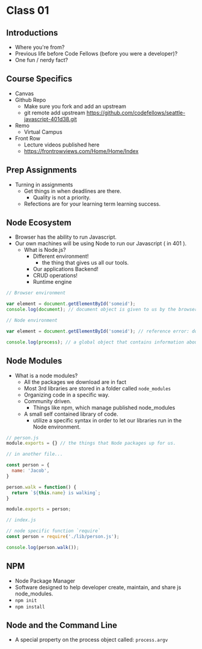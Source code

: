 # Class 01

## Introductions

- Where you're from?
- Previous life before Code Fellows (before you were a developer)?
- One fun / nerdy fact?

## Course Specifics

- Canvas
- Github Repo
  - Make sure you fork and add an upstream
  - git remote add upstream https://github.com/codefellows/seattle-javascript-401d38.git
- Remo
  - Virtual Campus
- Front Row
  - Lecture videos published here
  - https://frontrowviews.com/Home/Home/Index

## Prep Assignments

- Turning in assignments
  - Get things in when deadlines are there.
    - Quality is not a priority.
  - Refections are for your learning term learning success.

## Node Ecosystem

- Browser has the ability to run Javascript.
- Our own machines will be using Node to run our Javascript ( in 401 ).
  - What is Node.js?
    - Different environment!
      - the thing that gives us all our tools.
    - Our applications Backend!
    - CRUD operations!
    - Runtime engine

```js
// Browser environment

var element = document.getElementById('someid');
console.log(document); // document object is given to us by the browser ( the environment for our code )

// Node environment

var element = document.getElementById('someid'); // reference error: document is undefined

console.log(process); // a global object that contains information about node specific

```

## Node Modules

- What is a node modules?
  - All the packages we download are in fact
  - Most 3rd libraries are stored in a folder called `node_modules`
  - Organizing code in a specific way.
  - Community driven.
    - Things like npm, which manage published node_modules
  - A small self contained library of code.
    - utilize a specific syntax in order to let our libraries run in the Node environment.

```js
// person.js
module.exports = {} // the things that Node packages up for us.

// in another file...

const person = {
  name: 'Jacob',
}

person.walk = function() {
  return `${this.name} is walking`;
}

module.exports = person;

```

```js
// index.js

// node specific function `require`
const person = require('./lib/person.js');

console.log(person.walk());

```

## NPM

- Node Package Manager
- Software designed to help developer create, maintain, and share js node_modules.
- `npm init`
- `npm install`

## Node and the Command Line

- A special property on the process object called: `process.argv`
